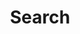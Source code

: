 ---
title: Search
aliases:
  - search
slug: search
layout: search
outputs:
    - html
    - json
menu:
    main:
        weight: -80
        params: 
            icon: search
---
